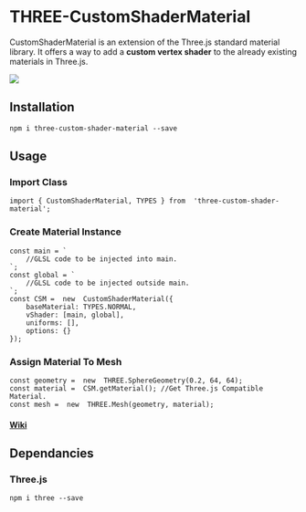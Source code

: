 
# THREE-CustomShaderMaterial


CustomShaderMaterial is an extension of the Three.js standard material library. It offers a way to add a **custom vertex shader** to the already existing materials in Three.js.

![](https://media.giphy.com/media/gjTseZtNbw2FLUcbgv/giphy.gif)

## Installation 
``` lang-bash
npm i three-custom-shader-material --save
```

## Usage
### Import Class 
``` lang-js
import { CustomShaderMaterial, TYPES } from  'three-custom-shader-material';
```

### Create Material Instance
``` lang-js
const main = `
	//GLSL code to be injected into main.
`;
const global = `
	//GLSL code to be injected outside main.
`;
const CSM =  new  CustomShaderMaterial({
	baseMaterial: TYPES.NORMAL,
	vShader: [main, global],
	uniforms: [],
	options: {}
});
```

### Assign Material To Mesh 
``` lang-js
const geometry =  new  THREE.SphereGeometry(0.2, 64, 64);
const material =  CSM.getMaterial(); //Get Three.js Compatible Material.
const mesh =  new  THREE.Mesh(geometry, material);
```
#### [Wiki](https://github.com/FarazzShaikh/THREE-CustomShaderMaterial/wiki) 

## Dependancies
### Three.js
``` lang-bash
npm i three --save
```



